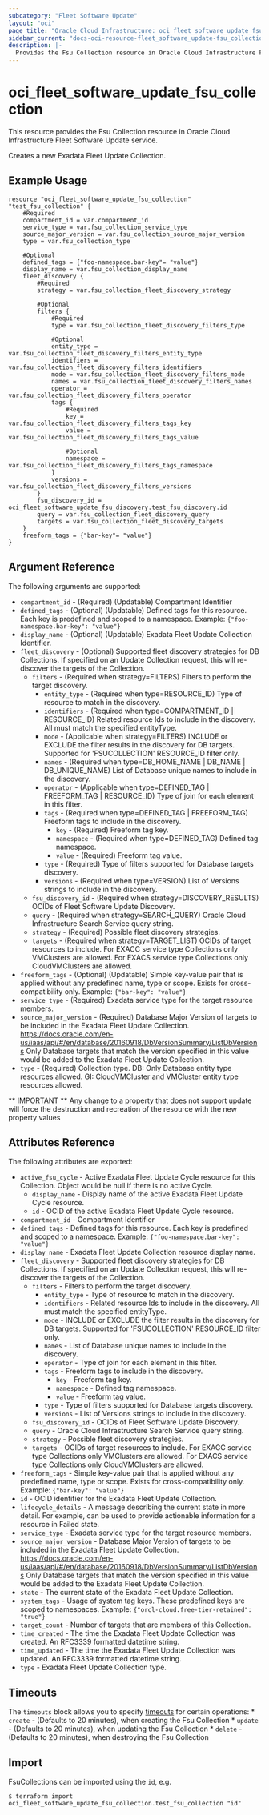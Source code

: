 ```yaml
---
subcategory: "Fleet Software Update"
layout: "oci"
page_title: "Oracle Cloud Infrastructure: oci_fleet_software_update_fsu_collection"
sidebar_current: "docs-oci-resource-fleet_software_update-fsu_collection"
description: |-
  Provides the Fsu Collection resource in Oracle Cloud Infrastructure Fleet Software Update service
---
```


# oci_fleet_software_update_fsu_collection
This resource provides the Fsu Collection resource in Oracle Cloud Infrastructure Fleet Software Update service.

Creates a new Exadata Fleet Update Collection.


## Example Usage

```hcl
resource "oci_fleet_software_update_fsu_collection" "test_fsu_collection" {
	#Required
	compartment_id = var.compartment_id
	service_type = var.fsu_collection_service_type
	source_major_version = var.fsu_collection_source_major_version
	type = var.fsu_collection_type

	#Optional
	defined_tags = {"foo-namespace.bar-key"= "value"}
	display_name = var.fsu_collection_display_name
	fleet_discovery {
		#Required
		strategy = var.fsu_collection_fleet_discovery_strategy

		#Optional
		filters {
			#Required
			type = var.fsu_collection_fleet_discovery_filters_type

			#Optional
			entity_type = var.fsu_collection_fleet_discovery_filters_entity_type
			identifiers = var.fsu_collection_fleet_discovery_filters_identifiers
			mode = var.fsu_collection_fleet_discovery_filters_mode
			names = var.fsu_collection_fleet_discovery_filters_names
			operator = var.fsu_collection_fleet_discovery_filters_operator
			tags {
				#Required
				key = var.fsu_collection_fleet_discovery_filters_tags_key
				value = var.fsu_collection_fleet_discovery_filters_tags_value

				#Optional
				namespace = var.fsu_collection_fleet_discovery_filters_tags_namespace
			}
			versions = var.fsu_collection_fleet_discovery_filters_versions
		}
		fsu_discovery_id = oci_fleet_software_update_fsu_discovery.test_fsu_discovery.id
		query = var.fsu_collection_fleet_discovery_query
		targets = var.fsu_collection_fleet_discovery_targets
	}
	freeform_tags = {"bar-key"= "value"}
}
```

## Argument Reference

The following arguments are supported:

* `compartment_id` - (Required) (Updatable) Compartment Identifier
* `defined_tags` - (Optional) (Updatable) Defined tags for this resource. Each key is predefined and scoped to a namespace. Example: `{"foo-namespace.bar-key": "value"}` 
* `display_name` - (Optional) (Updatable) Exadata Fleet Update Collection Identifier. 
* `fleet_discovery` - (Optional) Supported fleet discovery strategies for DB Collections. If specified on an Update Collection request, this will re-discover the targets of the Collection. 
	* `filters` - (Required when strategy=FILTERS) Filters to perform the target discovery. 
		* `entity_type` - (Required when type=RESOURCE_ID) Type of resource to match in the discovery. 
		* `identifiers` - (Required when type=COMPARTMENT_ID | RESOURCE_ID) Related resource Ids to include in the discovery.  All must match the specified entityType. 
		* `mode` - (Applicable when strategy=FILTERS) INCLUDE or EXCLUDE the filter results in the discovery for DB targets. Supported for 'FSUCOLLECTION' RESOURCE_ID filter only. 
		* `names` - (Required when type=DB_HOME_NAME | DB_NAME | DB_UNIQUE_NAME) List of Database unique names to include in the discovery. 
		* `operator` - (Applicable when type=DEFINED_TAG | FREEFORM_TAG | RESOURCE_ID) Type of join for each element in this filter. 
		* `tags` - (Required when type=DEFINED_TAG | FREEFORM_TAG) Freeform tags to include in the discovery. 
			* `key` - (Required) Freeform tag key. 
			* `namespace` - (Required when type=DEFINED_TAG) Defined tag namespace. 
			* `value` - (Required) Freeform tag value. 
		* `type` - (Required) Type of filters supported for Database targets discovery. 
		* `versions` - (Required when type=VERSION) List of Versions strings to include in the discovery. 
	* `fsu_discovery_id` - (Required when strategy=DISCOVERY_RESULTS) OCIDs of Fleet Software Update Discovery. 
	* `query` - (Required when strategy=SEARCH_QUERY) Oracle Cloud Infrastructure Search Service query string. 
	* `strategy` - (Required) Possible fleet discovery strategies. 
	* `targets` - (Required when strategy=TARGET_LIST) OCIDs of target resources to include. For EXACC service type Collections only VMClusters are allowed. For EXACS service type Collections only CloudVMClusters are allowed. 
* `freeform_tags` - (Optional) (Updatable) Simple key-value pair that is applied without any predefined name, type or scope. Exists for cross-compatibility only. Example: `{"bar-key": "value"}` 
* `service_type` - (Required) Exadata service type for the target resource members. 
* `source_major_version` - (Required) Database Major Version of targets to be included in the Exadata Fleet Update Collection. https://docs.oracle.com/en-us/iaas/api/#/en/database/20160918/DbVersionSummary/ListDbVersions Only Database targets that match the version specified in this value would be added to the Exadata Fleet Update Collection. 
* `type` - (Required) Collection type. DB: Only Database entity type resources allowed. GI: CloudVMCluster and VMCluster entity type resources allowed. 


** IMPORTANT **
Any change to a property that does not support update will force the destruction and recreation of the resource with the new property values

## Attributes Reference

The following attributes are exported:

* `active_fsu_cycle` - Active Exadata Fleet Update Cycle resource for this Collection. Object would be null if there is no active Cycle. 
	* `display_name` - Display name of the active Exadata Fleet Update Cycle resource. 
	* `id` - OCID of the active Exadata Fleet Update Cycle resource. 
* `compartment_id` - Compartment Identifier 
* `defined_tags` - Defined tags for this resource. Each key is predefined and scoped to a namespace. Example: `{"foo-namespace.bar-key": "value"}` 
* `display_name` - Exadata Fleet Update Collection resource display name. 
* `fleet_discovery` - Supported fleet discovery strategies for DB Collections. If specified on an Update Collection request, this will re-discover the targets of the Collection. 
	* `filters` - Filters to perform the target discovery. 
		* `entity_type` - Type of resource to match in the discovery. 
		* `identifiers` - Related resource Ids to include in the discovery.  All must match the specified entityType. 
		* `mode` - INCLUDE or EXCLUDE the filter results in the discovery for DB targets. Supported for 'FSUCOLLECTION' RESOURCE_ID filter only. 
		* `names` - List of Database unique names to include in the discovery. 
		* `operator` - Type of join for each element in this filter. 
		* `tags` - Freeform tags to include in the discovery. 
			* `key` - Freeform tag key. 
			* `namespace` - Defined tag namespace. 
			* `value` - Freeform tag value. 
		* `type` - Type of filters supported for Database targets discovery. 
		* `versions` - List of Versions strings to include in the discovery. 
	* `fsu_discovery_id` - OCIDs of Fleet Software Update Discovery. 
	* `query` - Oracle Cloud Infrastructure Search Service query string. 
	* `strategy` - Possible fleet discovery strategies. 
	* `targets` - OCIDs of target resources to include. For EXACC service type Collections only VMClusters are allowed. For EXACS service type Collections only CloudVMClusters are allowed. 
* `freeform_tags` - Simple key-value pair that is applied without any predefined name, type or scope. Exists for cross-compatibility only. Example: `{"bar-key": "value"}` 
* `id` - OCID identifier for the Exadata Fleet Update Collection. 
* `lifecycle_details` - A message describing the current state in more detail. For example, can be used to provide actionable information for a resource in Failed state. 
* `service_type` - Exadata service type for the target resource members. 
* `source_major_version` - Database Major Version of targets to be included in the Exadata Fleet Update Collection. https://docs.oracle.com/en-us/iaas/api/#/en/database/20160918/DbVersionSummary/ListDbVersions Only Database targets that match the version specified in this value would be added to the Exadata Fleet Update Collection. 
* `state` - The current state of the Exadata Fleet Update Collection.
* `system_tags` - Usage of system tag keys. These predefined keys are scoped to namespaces. Example: `{"orcl-cloud.free-tier-retained": "true"}` 
* `target_count` - Number of targets that are members of this Collection. 
* `time_created` - The time the Exadata Fleet Update Collection was created. An RFC3339 formatted datetime string. 
* `time_updated` - The time the Exadata Fleet Update Collection was updated. An RFC3339 formatted datetime string. 
* `type` - Exadata Fleet Update Collection type. 

## Timeouts

The `timeouts` block allows you to specify [timeouts](https://registry.terraform.io/providers/oracle/oci/latest/docs/guides/changing_timeouts) for certain operations:
	* `create` - (Defaults to 20 minutes), when creating the Fsu Collection
	* `update` - (Defaults to 20 minutes), when updating the Fsu Collection
	* `delete` - (Defaults to 20 minutes), when destroying the Fsu Collection


## Import

FsuCollections can be imported using the `id`, e.g.

```
$ terraform import oci_fleet_software_update_fsu_collection.test_fsu_collection "id"
```

